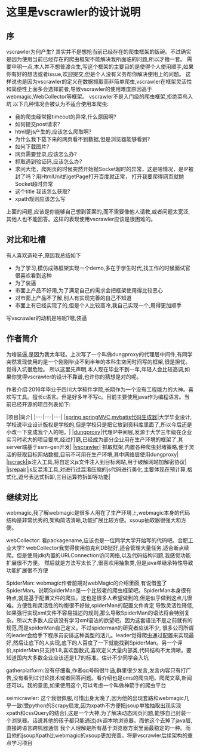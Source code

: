 # 这里是vscrawler的设计说明

## 序
vscrawler为何产生? 其实并不是想抢当前已经存在的爬虫框架的饭碗。不过确实是因为使用当前已经存在的爬虫框架不能解决我所面临的问题,所以才撸一套。
需要申明一点,本人并不想普渡众生,写这个框架的主要目的是使得个人使用顺手,如果你有好的想法或者issue,欢迎提交,但是个人没有义务帮你解决使用上的问题。
这样说也是因为vscrawler的定义在数据抓取而非简单爬虫,vscrawler在框架灵活性和简便性上面多会选择前者,导致vscrawler的使用难度原因高于webmagic,WebCollector等框架。
vscrawler不是入门级的爬虫框架,拒绝菜鸟入坑
以下几种情况会被认为不适合使用本爬虫:

- 我的爬虫经常报timeout的异常,什么原因啊?
- 如何提交post请求?
- html是js产生的,应该怎么爬取啊?
- 为什么我下载下来的网页看不到数据,但是浏览器能够看到?
- 如何下载图片?
- 网页需要登录,应该怎么办?
- 抓取遇到验证码,应该怎么办?
- 求问大佬，爬网页的时候突然开始抛Socket超时的异常，这是啥情况，是IP被封了吗？用HtmlUnit的getPage打开百度就正常， 打开我要爬得网页就抛Socket超时异常
- 这个title 我该怎么获取?
- xpath规则应该怎么写

上面的问题,应该是你能够自己想到答案的,而不需要像他人请教,或者问题太宽泛,其他人也不能回答。这样的表现使用vscrawler应该是很困难的。


## 对比和吐槽

有人喜欢造轮子,原因我总结如下
- 为了学习,模仿成熟框架实现一个demo,多在于学生时代,找工作的时候面试官很喜欢看到这种
- 为了装逼
- 市面上产品不好用,为了满足自己的需求会把框架使用得比较恶心
- 对市面上产品不了解,别人有实现完善的自己不知道
- 市面上有已经实现了的,但是个人比较高冷,我自己实现一个,用得更加顺手

写vscrawler的动机是啥呢?嗯,装逼


## 作者简介

为啥装逼,是因为我太年轻。上次写了一个叫做dungproxy的代理层中间件,有同学突然发现使用的是一个刚刚毕业不到半年的本科生空闲时间写的框架,很是担忧。觉得入坑很危险。
所以这里先声明,本人现在毕业不到一年,年轻人会比较高调,如果你觉得vscrawler的设计不靠谱,也许你的猜想是对的呢。

作者介绍:2016年毕业于四川大学软件学院,长期作为一个没有工程能力的大神。喜欢写工具。擅长c语言。但是好多年不写c。目前主要使用java作为编程语言。当前已经开源的项目列表如下:

|项目|简介|
|---|---|---|
|[spring,springMVC,mybatis代码生成器](http://git.oschina.net/virjar/ssm-gen)|大学毕业设计,学校说毕业设计版权是学校的,但是学校只是把它放到资料库里面了,所以今后还是小改一下变成我个人的吧。|
|[dungproxy](http://git.oschina.net/virjar/proxyipcenter)|代理IP中间层,发源于大学三年级在企业实习时老大的项目要求,经过打磨,已经成为部分企业用在生产环境的框架了,其server端基于ssm-gen开发|
|[vscrawler](http://git.oschina.net/virjar/vscrawler)| 抓取框架,内置各种爬虫封堵策略,便于灵活的获取目标网站数据,目前不可用在生产环境,其中网络层使用dungproxy|
|[jscrack](http://git.oschina.net/virjar/jscrack)|js注入工具,将自定义js文件注入到目标网站,用于破解网站加解密协议|
|[jsrepair](http://git.oschina.net/virjar/jsrepair)|js反混淆工具,对进行过混淆压缩的js代码进行美化,主要体现在预计算,格式化,逗号表达式拆卸,三目运算符拆卸等功能|


## 继续对比
webmagic,我了解webmagic是很多人用在了生产环境上,webmagic本身的代码结构是非常优秀的,架构简洁清晰,功能扩展比较方便。xsoup抽取器很强大和方便。

webCollector: 看packagename,应该也是一位同学大学开始写的代码吧。合肥工业大学? webCollector我觉得使用伯克利DB挺好,适合管理大量任务,适合断点续爬。但是使用jdk内置的URLConnection访问网络,以及代码结构问题,我感觉功能扩展很不方便。
然后就是方法写太长了,很喜欢用抽象类,但是java单继承特性导致功能扩展很不方便

SpiderMan: webmagic作者前期对webMagic的介绍里面,有说借鉴了SpiderMan。说明SpiderMan是一个比较老的爬虫框架吧。SpiderMan本身很有特点,就是基于配置文件的爬虫。这也是很多人希望做到的,但是似乎做到这点儿很难。方便性和灵活性的均衡很不好做,spiderMan的配置文件肯定
导致灵活性降低,如果强行实现xml文件不容易描述的规则,那么导致SpiderMan的语法将会特别复杂。所以大多数人应该没有学习xml语法的欲望吧。因为这套语法不是之前就有的规范,而是spiderMan自己定义。不过spiderman的研究者应该不少,
很多公司所谓的leader会给手下程序员安排这种类型的活儿。leader觉得爬虫通过配置来实现最好,然后让底下的人实现,底下的人百度了一下就能找到SpiderMan。另一个评价,spiderMan只支持1.8,喜欢函数式,喜欢定义大量内部类,代码结构不太清晰。要知道国内大多数企业应该还是1.7的标准。估计不少同学会入坑

gatherplatform:没有仔细看,作者qq号码很牛逼,群里很少发言,发言内容只有打广告,没有看到过讨论技术或者回答问题。看介绍也是cms的爬虫吧。爬爬文章,新闻还可以。我的意思,如果使用这个,可以考虑一个叫做神箭手的爬虫平台

seimicrawler: 这个我很佩服,可惜出身太晚了,因为他的出现套路和webmagic几乎一致(受python的Scrapy启发,因为xpath不方便把jsoup单独抽取出现实现xpath和cssQuery的结合),这是一个大神,为了解决动态网页问题,能够自己封装一个浏览器。话说其他的孩子都只能通过jdk调本地浏览器。而他这个去掉了java层,直接跨语言跨机器通信
我个人理解是所有基于浏览器方案里面最稳定的一种。而且他的jsoupXpath比webmagic的xsoup更加完善。将是vscrawler后续架构的重点学习项目

